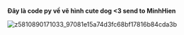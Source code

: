 **Đây là code py về vẽ hình cute dog <3 send to MinhHien**

![z5810890171033_97081e15a74d3fc68bf17816b84cda3b](https://github.com/user-attachments/assets/a3e7f616-729e-4145-8d20-95fe76f2a9fa)



